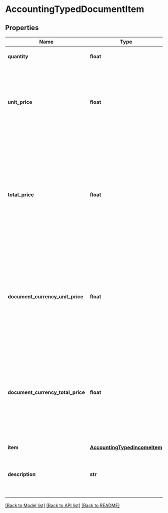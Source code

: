# AccountingTypedDocumentItem

## Properties
Name | Type | Description | Notes
------------ | ------------- | ------------- | -------------
**quantity** | **float** | Quantity&lt;div&gt;&lt;i&gt;Defaults to 1&lt;/i&gt;&lt;/div&gt; | [optional] 
**unit_price** | **float** | Unit price in ILS&lt;div&gt;&lt;i&gt;Single unit price.  Leave this empty for non-ILS documents and automatic exchange rate.&lt;/i&gt;&lt;/div&gt; | [optional] 
**total_price** | **float** | Total price in ILS&lt;div&gt;&lt;i&gt;Leave this empty to auto calculate on ILS documents: Total price - Unit price * Quantity.  Leave this empty for non-ILS documents and automatic exchange rate.&lt;/i&gt;&lt;/div&gt; | [optional] 
**document_currency_unit_price** | **float** | Unit price in document currency&lt;div&gt;&lt;i&gt;Single unit price in the document currency.  Leave this empty for ILS documents / automatic exchange rate.&lt;/i&gt;&lt;/div&gt; | [optional] 
**document_currency_total_price** | **float** | Total price in document currency&lt;div&gt;&lt;i&gt;Leave this empty to auto calculate: Total price - Unit price * Quantity.  Leave this empty for ILS documents / automatic exchange rate.&lt;/i&gt;&lt;/div&gt; | [optional] 
**item** | [**AccountingTypedIncomeItem**](AccountingTypedIncomeItem.md) | Item details | [optional] 
**description** | **str** | Document description. The description is shown in the printed document. | [optional] 

[[Back to Model list]](../README.md#documentation-for-models) [[Back to API list]](../README.md#documentation-for-api-endpoints) [[Back to README]](../README.md)



